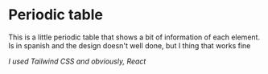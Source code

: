 # Periodic table
This is a little periodic table that shows a bit of information of each element. Is in spanish and the design doesn't well done, but I thing that works fine

*I used Tailwind CSS and obviously, React*